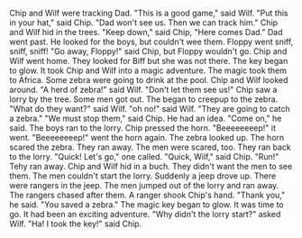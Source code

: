 Chip and Wilf were tracking Dad.
"This is a good game," said Wilf.
"Put this in your hat," said Chip.
"Dad won't see us.
Then we can track him."
Chip and Wilf hid in the trees.
"Keep down," said Chip,
"Here comes Dad."
Dad went past.
He looked for the boys, but couldn't wee them.
Floppy went sniff, sniff, sniff!
"Go away, Floppy!" said Chip, but Floppy wouldn't go.
Chip and Wilf went home.
They looked for Biff but she was not there.
The key began to glow.
It took Chip and Wilf into a magic adventure.
The magic took them to Africa.
Some zebra were going to drink at the pool.
Chip and Wilf looked around.
"A herd of zebra!" said Wilf.
"Don't let them see us!"
Chip saw a lorry by the tree.
Some men got out.
The began to creepup to the zebra.
"What do they want?" said Wilf.
"oh no!" said Wilf.
"They are going to catch a zebra."
"We must stop them," said Chip.
He had an idea.
"Come on," he said.
The boys ran to the lorry.
Chip pressed the horn.
"Beeeeeeeep!" it went.
"Beeeeeeeep!" went the horn again.
The zebra looked up.
The horn scared the zebra.
They ran away.
The men were scared, too.
They ran back to the lorry.
"Quick! Let's go," one called.
"Quick, Wilf," said Chip.
"Run!"
Tehy ran away.
Chip and Wilf hid in a buch.
They didn't want the men to see them.
The men couldn't start the lorry.
Suddenly a jeep drove up.
There were rangers in the jeep.
The men jumped out of the lorry and ran away.
The rangers chased after them.
A ranger shook Chip's hand.
"Thank you," he said.
"You saved a zebra."
The magic key began to glow.
It was time to go.
It had been an exciting adventure.
"Why didn't the lorry start?" asked Wilf.
"Ha! I took the key!" said Chip.
